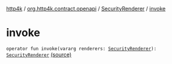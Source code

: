 [http4k](../../index.md) / [org.http4k.contract.openapi](../index.md) / [SecurityRenderer](index.md) / [invoke](./invoke.md)

# invoke

`operator fun invoke(vararg renderers: `[`SecurityRenderer`](index.md)`): `[`SecurityRenderer`](index.md) [(source)](https://github.com/http4k/http4k/blob/master/http4k-contract/src/main/kotlin/org/http4k/contract/openapi/SecurityRenderer.kt#L15)